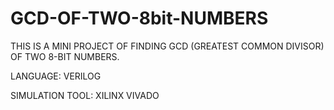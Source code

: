 # GCD-OF-TWO-8bit-NUMBERS
THIS IS A MINI PROJECT OF FINDING GCD (GREATEST COMMON DIVISOR) OF TWO 8-BIT NUMBERS.

LANGUAGE: VERILOG

SIMULATION TOOL: XILINX VIVADO
